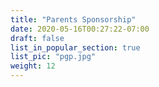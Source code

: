```yaml
---
title: "Parents Sponsorship"
date: 2020-05-16T00:27:22-07:00
draft: false
list_in_popular_section: true
list_pic: "pgp.jpg"
weight: 12
---
```


